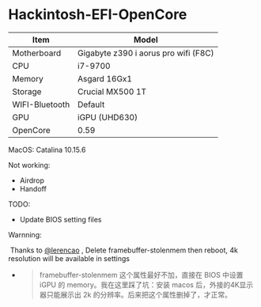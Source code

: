 # Hackintosh-EFI-OpenCore

| Item           | Model                                |
| -------------- | ------------------------------------ |
| Motherboard    | Gigabyte z390 i aorus pro wifi (F8C) |
| CPU            | i7-9700                              |
| Memory         | Asgard 16Gx1                         |
| Storage        | Crucial MX500 1T                     |
| WIFI-Bluetooth | Default                              |
| GPU            | iGPU (UHD630)                        |
| OpenCore       | 0.59                                 |

MacOS: Catalina 10.15.6



Not working:

- Airdrop
- Handoff



TODO:

- Update BIOS setting files



Warnning:

​	Thanks to [@lerencao](https://github.com/lerencao/opencore-z390p-9600k) , Delete framebuffer-stolenmem then reboot, 4k resolution will be available in settings

- > framebuffer-stolenmem 这个属性最好不加，直接在 BIOS 中设置 iGPU 的 memory。我在这里踩了坑：安装 macos 后，外接的4K显示器只能展示出 2k 的分辨率。后来把这个属性删掉了，才正常。

